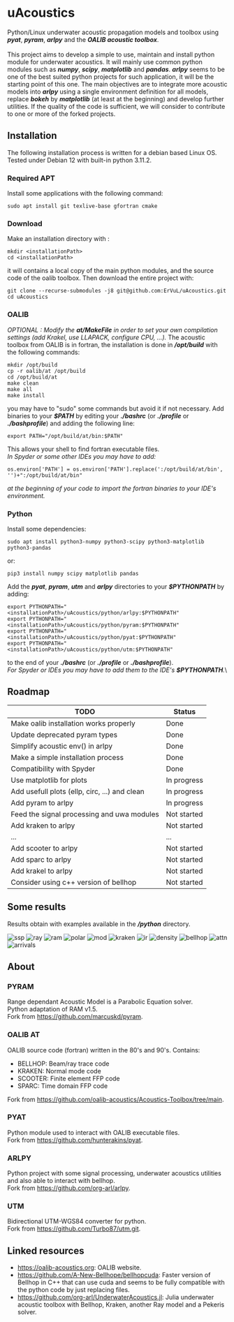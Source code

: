 # uAcoustics
Python/Linux underwater acoustic propagation models and toolbox using ***pyat***, ***pyram***, ***arlpy*** and the ***OALIB acoustic toolbox***.\
\
This project aims to develop a simple to use, maintain and install python module for underwater acoustics. It will mainly use common python modules such as ***numpy***, ***scipy***, ***matplotlib*** and ***pandas***. ***arlpy*** seems to be one of the best suited python projects for such application, it will be the starting point of this one. The main objectives are to integrate more acoustic models into ***arlpy*** using a single environment definition for all models, replace ***bokeh*** by ***matplotlib*** (at least at the beginning) and develop further utilities. If the quality of the code is sufficient, we will consider to contribute to one or more of the forked projects.

## Installation

The following installation process is written for a debian based Linux OS. Tested under Debian 12 with built-in python 3.11.2.

### Required APT

Install some applications with the following command:
    
    sudo apt install git texlive-base gfortran cmake 

### Download

Make an installation directory with :

    mkdir <installationPath>
    cd <installationPath>
    
it will contains a local copy of the main python modules, and the source code of the oalib toolbox.
Then download the entire project with:

    git clone --recurse-submodules -j8 git@github.com:ErVuL/uAcoustics.git
    cd uAcoustics

### OALIB

*OPTIONAL : Modify the ***at/MakeFile*** in order to set your own compilation settings (add Krakel, use LLAPACK, configure CPU, ...).*
The acoustic toolbox from OALIB is in fortran, the installation is done in ***/opt/build*** with the following commands:

    mkdir /opt/build
    cp -r oalib/at /opt/build
    cd /opt/build/at
    make clean
    make all
    make install

you may have to "sudo" some commands but avoid it if not necessary.
Add binaries to your ***$PATH*** by editing your ***./bashrc*** (or ***./profile*** or ***./bashprofile***) and adding the following line:

    export PATH="/opt/build/at/bin:$PATH"

This allows your shell to find fortran executable files.\
*In Spyder or some other IDEs you may have to add:*

    os.environ['PATH'] = os.environ['PATH'].replace(':/opt/build/at/bin', '')+":/opt/build/at/bin"
    
*at the beginning of your code to import the fortran binaries to your IDE's environment.*

### Python

Install some dependencies:

    sudo apt install python3-numpy python3-scipy python3-matplotlib python3-pandas
or:

    pip3 install numpy scipy matplotlib pandas

Add the ***pyat***, ***pyram***, ***utm*** and ***arlpy*** directories to your ***$PYTHONPATH*** by adding:

    export PYTHONPATH="<installationPath>/uAcoustics/python/arlpy:$PYTHONPATH"
    export PYTHONPATH="<installationPath>/uAcoustics/python/pyram:$PYTHONPATH"
    export PYTHONPATH="<installationPath>/uAcoustics/python/pyat:$PYTHONPATH"
    export PYTHONPATH="<installationPath>/uAcoustics/python/utm:$PYTHONPATH"

to the end of your ***./bashrc*** (or ***./profile*** or ***./bashprofile***).\
*For Spyder or IDEs you may have to add them to the IDE's ***$PYTHONPATH***.*\

## Roadmap

| TODO                                                 | Status      |
|------------------------------------------------------|-------------|
| Make oalib installation works properly               | Done        |
| Update deprecated pyram types                        | Done        |
| Simplify acoustic env() in arlpy                     | Done        |
| Make a simple installation process                   | Done        |
| Compatibility with Spyder                            | Done        |
| Use matplotlib for plots                             | In progress |
| Add usefull plots (ellp, circ, ...) and clean        | In progress |
| Add pyram to arlpy                                   | In progress |
| Feed the signal processing and uwa modules           | Not started |
| Add kraken to arlpy                                  | Not started |
| ...                                                  | ...         |
| Add scooter to arlpy                                 | Not started |
| Add sparc to arlpy                                   | Not started |
| Add krakel to arlpy                                  | Not started |
| Consider using c++ version of bellhop                | Not started |

## Some results

Results obtain with examples available in the ***/python*** directory.

![ssp](https://github.com/ErVuL/uAcoustics/assets/45111151/5d792822-d54b-4044-a1b6-6a19d8587299)
![ray](https://github.com/ErVuL/uAcoustics/assets/45111151/a700f0dc-e901-48ff-819d-38f26185ed8f)
![ram](https://github.com/ErVuL/uAcoustics/assets/45111151/cd51b9dc-163d-4044-a5c7-1fb45e520f75)
![polar](https://github.com/ErVuL/uAcoustics/assets/45111151/c1acb1a1-558c-498b-bfe8-5fcf0e130d21)
![mod](https://github.com/ErVuL/uAcoustics/assets/45111151/a763ddc5-382f-4c20-a7a5-8bf87047bea5)
![kraken](https://github.com/ErVuL/uAcoustics/assets/45111151/26e4d311-5012-4d3a-ad03-02db203eeb82)
![ir](https://github.com/ErVuL/uAcoustics/assets/45111151/b481e89d-094f-41ec-8074-13a56ea33392)
![density](https://github.com/ErVuL/uAcoustics/assets/45111151/84467ff8-cffa-4bc0-bd03-82891725bff9)
![bellhop](https://github.com/ErVuL/uAcoustics/assets/45111151/47080998-0a05-4997-8b82-68de0ec7c825)
![attn](https://github.com/ErVuL/uAcoustics/assets/45111151/d8a009d6-9d14-4957-ae2e-b944f6a5d1c8)
![arrivals](https://github.com/ErVuL/uAcoustics/assets/45111151/84a509a1-5b96-4587-8a66-c227fb9eabed)

## About

### PYRAM

Range dependant Acoustic Model is a Parabolic Equation solver.\
Python adaptation of RAM v1.5.\
Fork from https://github.com/marcuskd/pyram.

### OALIB AT

OALIB source code (fortran) written in the 80's and 90's. Contains:
  - BELLHOP: Beam/ray trace code
  - KRAKEN: Normal mode code
  - SCOOTER: Finite element FFP code
  - SPARC: Time domain FFP code

Fork from https://github.com/oalib-acoustics/Acoustics-Toolbox/tree/main.

### PYAT

Python module used to interact with OALIB executable files.\
Fork from https://github.com/hunterakins/pyat.

### ARLPY

Python project with some signal processing, underwater acoustics utilities and also able to interact with bellhop.\
Fork from https://github.com/org-arl/arlpy.

### UTM

Bidirectional UTM-WGS84 converter for python.\
Fork from https://github.com/Turbo87/utm.git.

## Linked resources

  - https://oalib-acoustics.org: OALIB website.
  - https://github.com/A-New-Bellhope/bellhopcuda: Faster version of Bellhop in C++ that can use cuda and seems to be fully compatible with the python code by just replacing files.
  - https://github.com/org-arl/UnderwaterAcoustics.jl: Julia underwater acoustic toolbox with Bellhop, Kraken, another Ray model and a Pekeris solver.
